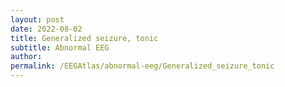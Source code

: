 ```yaml
---
layout: post
date: 2022-08-02 
title: Generalized seizure, tonic 
subtitle: Abnormal EEG
author: 
permalink: /EEGAtlas/abnormal-eeg/Generalized_seizure_tonic
---
```



